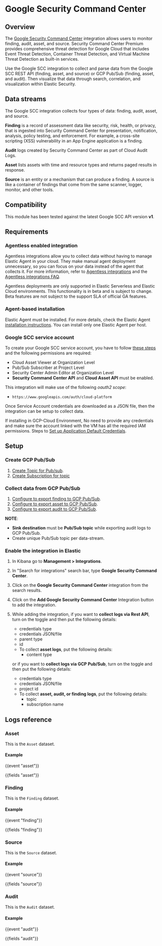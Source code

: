 # Google Security Command Center

## Overview

The [Google Security Command Center](https://cloud.google.com/security-command-center) integration allows users to monitor finding, audit, asset, and source. Security Command Center Premium provides comprehensive threat detection for Google Cloud that includes Event Threat Detection, Container Threat Detection, and Virtual Machine Threat Detection as built-in services.

Use the Google SCC integration to collect and parse data from the Google SCC REST API (finding, asset, and source) or GCP Pub/Sub (finding, asset, and audit). Then visualize that data through search, correlation, and visualization within Elastic Security.

## Data streams

The Google SCC integration collects four types of data: finding, audit, asset, and source.

**Finding** is a record of assessment data like security, risk, health, or privacy, that is ingested into Security Command Center for presentation, notification, analysis, policy testing, and enforcement. For example, a cross-site scripting (XSS) vulnerability in an App Engine application is a finding.

**Audit** logs created by Security Command Center as part of Cloud Audit Logs.

**Asset** lists assets with time and resource types and returns paged results in response.

**Source** is an entity or a mechanism that can produce a finding. A source is like a container of findings that come from the same scanner, logger, monitor, and other tools.

## Compatibility

This module has been tested against the latest Google SCC API version **v1**.

## Requirements

### Agentless enabled integration

Agentless integrations allow you to collect data without having to manage Elastic Agent in your cloud. They make manual agent deployment unnecessary, so you can focus on your data instead of the agent that collects it. For more information, refer to [Agentless integrations](https://www.elastic.co/guide/en/serverless/current/security-agentless-integrations.html) and the [Agentless integrations FAQ](https://www.elastic.co/guide/en/serverless/current/agentless-integration-troubleshooting.html).

Agentless deployments are only supported in Elastic Serverless and Elastic Cloud environments.  This functionality is in beta and is subject to change. Beta features are not subject to the support SLA of official GA features.

### Agent-based installation

Elastic Agent must be installed. For more details, check the Elastic Agent [installation instructions](docs-content://reference/fleet/install-elastic-agents.md). You can install only one Elastic Agent per host.

### Google SCC service account

To create your Google SCC service account, you have to follow [these steps](https://developers.google.com/identity/protocols/oauth2/service-account#creatinganaccount) and the following permissions are required: 
- Cloud Asset Viewer at Organization Level
- Pub/Sub Subscriber at Project Level
- Security Center Admin Editor at Organization Level
- **Security Command Center API** and **Cloud Asset API** must be enabled.

This integration will make use of the following *oauth2 scope*:

- `https://www.googleapis.com/auth/cloud-platform`

Once Service Account credentials are downloaded as a JSON file, then the integration can be setup to collect data.

If installing in GCP-Cloud Environment, No need to provide any credentials and make sure the account linked with the VM has all the required IAM permissions. Steps to [Set up Application Default Credentials](https://cloud.google.com/docs/authentication/provide-credentials-adc).

## Setup

### Create GCP Pub/Sub

1. [Create Topic for Pub/sub](https://cloud.google.com/pubsub/docs/create-topic#create_a_topic).
2. [Create Subscription for topic](https://cloud.google.com/pubsub/docs/create-subscription#create_subscriptions)

### Collect data from GCP Pub/Sub

1. [Configure to export finding to GCP Pub/Sub](https://cloud.google.com/security-command-center/docs/how-to-notifications).
2. [Configure to export asset to GCP Pub/Sub](https://cloud.google.com/asset-inventory/docs/monitoring-asset-changes).
3. [Configure to export audit to GCP Pub/Sub](https://cloud.google.com/logging/docs/export/configure_export_v2?_ga=2.110932226.-66737431.1679995682#overview).

**NOTE**:
   - **Sink destination** must be **Pub/Sub topic** while exporting audit logs to GCP Pub/Sub.
   - Create unique Pub/Sub topic per data-stream.

### Enable the integration in Elastic

1. In Kibana go to **Management > Integrations**.
2. In "Search for integrations" search bar, type **Google Security Command Center**.
3. Click on the **Google Security Command Center** integration from the search results.
4. Click on the **Add Google Security Command Center** Integration button to add the integration.
5. While adding the integration, if you want to **collect logs via Rest API**, turn on the toggle and then put the following details:
   - credentials type
   - credentials JSON/file
   - parent type
   - id
   - To collect **asset logs**, put the following details:
      - content type

   or if you want to **collect logs via GCP Pub/Sub**, turn on the toggle and then put the following details:
   - credentials type
   - credentials JSON/file
   - project id
   - To collect **asset, audit, or finding logs**, put the following details:
      - topic
      - subscription name 

## Logs reference

### Asset

This is the `Asset` dataset.

#### Example

{{event "asset"}}

{{fields "asset"}}

### Finding

This is the `Finding` dataset.

#### Example

{{event "finding"}}

{{fields "finding"}}

### Source

This is the `Source` dataset.

#### Example

{{event "source"}}

{{fields "source"}}

### Audit

This is the `Audit` dataset.

#### Example

{{event "audit"}}

{{fields "audit"}}